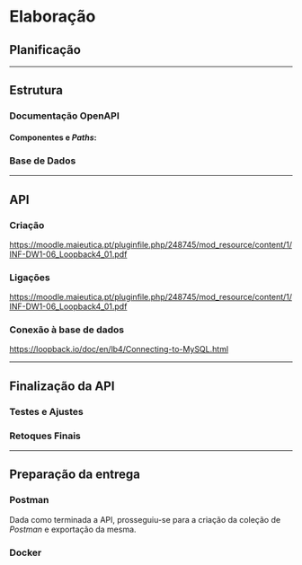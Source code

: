 # Elaboração

## Planificação


---

## Estrutura
### Documentação OpenAPI

#### Componentes e _Paths_:  

### Base de Dados


---

## API
### Criação
https://moodle.maieutica.pt/pluginfile.php/248745/mod_resource/content/1/INF-DW1-06_Loopback4_01.pdf

### Ligações 
https://moodle.maieutica.pt/pluginfile.php/248745/mod_resource/content/1/INF-DW1-06_Loopback4_01.pdf

### Conexão à base de dados
https://loopback.io/doc/en/lb4/Connecting-to-MySQL.html


---

## Finalização da API
### Testes e Ajustes

### Retoques Finais

---

## Preparação da entrega
### Postman
Dada como terminada a API, prosseguiu-se para a criação da coleção de _Postman_ e exportação da mesma. 
### Docker
